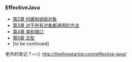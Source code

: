 ### EffectiveJava

- [第2章 创建和销毁对象](./第2章-创建和销毁对象.md)
- [第3章 对于所有对象都通用的方法](./第3章-对于所有对象都通用的方法.md)  
- [第4章 类和接口](./第4章-类和接口.md)
- [第5章 泛型](./第5章-泛型.md)
- [to be continued]



老外的笔记？==》<http://thefinestartist.com/effective-java/>